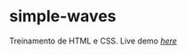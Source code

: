 # simple-waves
Treinamento de HTML e CSS.
Live demo [_here_](https://guilxp.github.io/Simple_Waves/)
